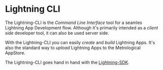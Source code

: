 # Lightning CLI

The Lightning-CLI is the _Command Line Interface_ tool for a seamles Lightning App Development flow.
Although it's primarily intended as a _client side_ developer tool, it can also be used server side.

With the Lightning-CLI you can easily _create_ and _build_ Lightning Apps.
It's also the standard way to _upload_ Lightning Apps to the Metrological AppStore.

The Lightning-CLI goes hand in hand with the [Lightning-SDK](https://github.com/rdkcentral/Lightning-SDK).
